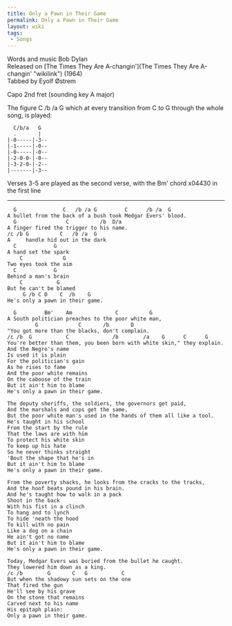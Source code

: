 ```yaml
---
title: Only a Pawn in Their Game
permalink: Only a Pawn in Their Game
layout: wiki
tags:
 - Songs
---
```


Words and music Bob Dylan  
Released on [The Times They Are
A-changin'](The Times They Are A-changin' "wikilink") (1964)  
Tabbed by Eyolf Østrem

Capo 2nd fret (sounding key A major)

The figure C /b /a G which at every transition from C to G through the
whole song, is played:

      C/b/a   G
      .       |
    |-0-----|-3--
    |-1-----|-0--
    |-0-----|-0--
    |-2-0-0-|-0--
    |-3-2-0-|-2--
    |-------|-3--

Verses 3-5 are played as the second verse, with the Bm' chord x04430 in
the first line

* * * * *

      G               C   /b /a G         C      /b /a  G
    A bullet from the back of a bush took Medgar Evers' blood.
      G                C          /b  D/a
    A finger fired the trigger to his name.
    /c /b G          C   /b /a  G
    A     handle hid out in the dark
      C            G
    A hand set the spark
        C             G
    Two eyes took the aim
      C            G
    Behind a man's brain
        C           G
    But he can't be blamed
         G /b C D    C  /b    G
    He's only a pawn in their game.

      G         Bm'    Am              C          G
    A South politician preaches to the poor white man,
             G             C       /b       D
    "You got more than the blacks, don't complain.
    /c /b  G           C              /b        /a    G      C      G
    You're better than them, you been born with white skin," they explain.
    And the Negro's name
    Is used it is plain
    For the politician's gain
    As he rises to fame
    And the poor white remains
    On the caboose of the train
    But it ain't him to blame
    He's only a pawn in their game.

    The deputy sheriffs, the soldiers, the governors get paid,
    And the marshals and cops get the same,
    But the poor white man's used in the hands of them all like a tool.
    He's taught in his school
    From the start by the rule
    That the laws are with him
    To protect his white skin
    To keep up his hate
    So he never thinks straight
    'Bout the shape that he's in
    But it ain't him to blame
    He's only a pawn in their game.

    From the poverty shacks, he looks from the cracks to the tracks,
    And the hoof beats pound in his brain.
    And he's taught how to walk in a pack
    Shoot in the back
    With his fist in a clinch
    To hang and to lynch
    To hide 'neath the hood
    To kill with no pain
    Like a dog on a chain
    He ain't got no name
    But it ain't him to blame
    He's only a pawn in their game.

    Today, Medgar Evers was buried from the bullet he caught.
    They lowered him down as a king.
    /c /b        G       C   G           C
    But when the shadowy sun sets on the one
    That fired the gun
    He'll see by his grave
    On the stone that remains
    Carved next to his name
    His epitaph plain:
    Only a pawn in their game.
